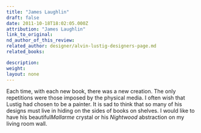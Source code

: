```yaml
---
title: "James Laughlin"
draft: false
date: 2011-10-18T18:02:05.000Z
attribution: "James Laughlin"
link_to_original:
nd_author_of_this_review:
related_author: designer/alvin-lustig-designers-page.md
related_books:

description:
weight:
layout: none
---
```

Each time, with each new book, there was a new creation. The only repetitions were those imposed by the physical media. I often wish that Lustig had chosen to be a painter. It is sad to think that so many of his designs must live in hiding on the sides of books on shelves. I would like to have his beautiful*Mallarme* crystal or his *Nightwood* abstraction on my living room wall.

